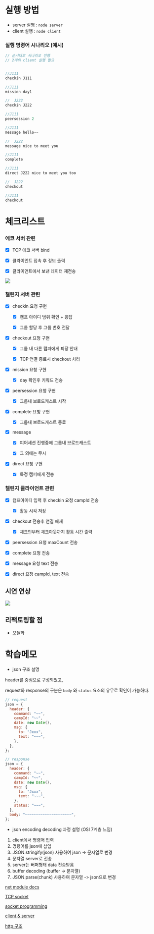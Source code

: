 # 실행 방법

- server 실행 : `node server`
- client 실행 : `node client`

### 실행 명령어 시나리오 (예시)

```javascript
// 순서대로 시나리오 진행
// 2개의 client 실행 필요


//J111
checkin J111

//J111
mission day1

//  J222
checkin J222

//J111
peersession 2

//J111
message hello~~

//  J222
message nice to meet you

//J111
complete

//J111
direct J222 nice to meet you too

//  J222
checkout

//J111
checkout

```

# 체크리스트

### 에코 서버 관련

- [x] TCP 에코 서버 bind

- [x] 클라이언트 접속 후 정보 출력

- [x] 클라이언트에서 보낸 데이터 재전송

![](https://postfiles.pstatic.net/MjAyMjA4MTFfMjAg/MDAxNjYwMjAwNDc3MDUz.7Ju3g1AtjORkbgKrWAh1o_mtCz5fqTYGHWFXaIla1Tog.cBWcxIEnLc3gkucEVp5geZVmZAp1wFVw5NuQdXQuG7Yg.GIF.kgu0515/ezgif-4-b23322af0d.gif?type=w773)

### 챌린지 서버 관련

- [x] checkin 요청 구현

  - [x] 캠프 아이디 범위 확인 + 응답

  - [x] 그룹 할당 후 그룹 번호 전달

- [x] checkout 요청 구현

  - [x] 그룹 내 다른 캠퍼에게 퇴장 안내

  - [x] TCP 연결 종료시 checkout 처리

- [x] mission 요청 구현

  - [x] day 확인후 키워드 전송

- [x] peersession 요청 구현

  - [x] 그룹내 브로드캐스트 시작

- [x] complete 요청 구현

  - [x] 그룹내 브로드캐스트 종료

- [x] message

  - [x] 피어세션 진행중에 그룹내 브로드캐스트

  - [x] 그 외에는 무시

- [x] direct 요청 구현

  - [x] 특정 캠퍼에게 전송

### 챌린지 클라이언트 관련

- [x] 캠프아이디 입력 후 checkin 요청 campId 전송

  - [x] 활동 시각 저장

- [x] checkout 전송후 연결 해재

  - [x] 체크인부터 체크아웃까지 활동 시간 출력

- [x] peersession 요청 maxCount 전송

- [x] complete 요청 전송

- [x] message 요청 text 전송

- [x] direct 요청 campId, text 전송

## 시연 연상

![](https://postfiles.pstatic.net/MjAyMjA4MTJfMjgx/MDAxNjYwMjY1MDc5MTA2.460bQ7bf2zJfv-L9hOOSLLZicLVRjfqao1j0LBGoTYUg.R58d9NoaE5Mj9H-PfZYfyssGW-lBEWist_A_O-IMxaEg.GIF.kgu0515/testing.gif?type=w773)

## 리팩토링할 점

- 모듈화

# 학습메모

- json 구조 설명

header를 중심으로 구성되었고,

request와 response의 구분은 `body` 와 `status` 요소의 유무로 확인이 가능하다.

```javascript
// request
json = {
  header: {
    command: "~~",
    campId: "~~",
    date: new Date(),
    msg: {
      to: "Jxxx",
      text: "~~~",
    },
  },
};
```

```javascript
// response
json = {
  header: {
    command: "~~",
    campId: "~~",
    date: new Date(),
    msg: {
      to: "Jxxx",
      text: "~~~",
    },
    status: "~~~",
  },
  body: "~~~~~~~~~~~~~~~~~~~~~",
};
```

- json encoding decoding 과정 설명 (OSI 7계층 느낌)

1. client에서 명령어 입력
2. 명령어를 json에 삽입
3. JSON.stringify(json) 사용하여 json -> 문자열로 변경
4. 문자열 server로 전송
5. server는 버퍼형태 data 전송받음
6. buffer decoding (buffer -> 문자열)
7. JSON.parse(chunk) 사용하여 문자열 -> json으로 변경

[net module docs](https://nodejs.org/api/net.html)

[TCP socket](https://mindflip.github.io/node.js/Nodejs_TCP_Socket/)

[socket programming](https://recipes4dev.tistory.com/153)

[client & server](https://velog.io/@wanzekim/HTTP)

[http 구조](https://programmer93.tistory.com/60)
